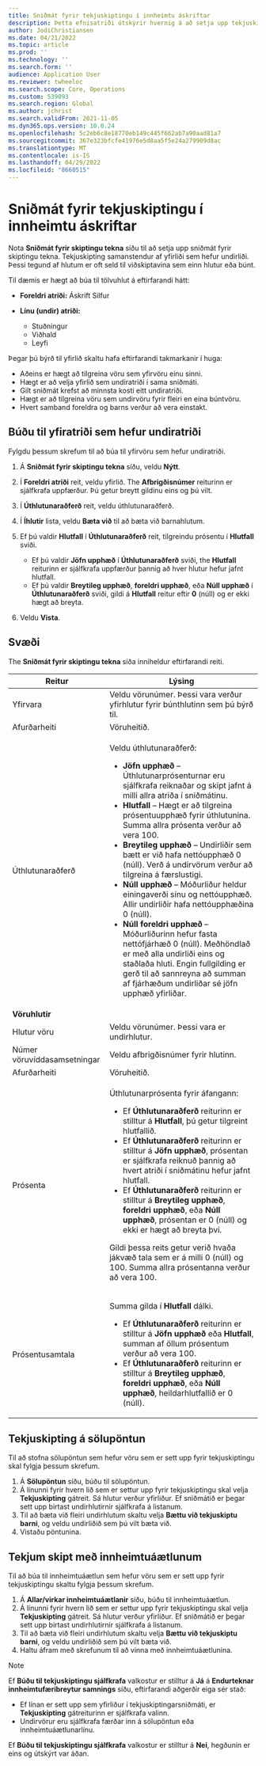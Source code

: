 ```yaml
---
title: Sniðmát fyrir tekjuskiptingu í innheimtu áskriftar
description: Þetta efnisatriði útskýrir hvernig á að setja upp tekjuskiptingarsniðmát fyrir vörur sem eru seldar sem búntar.
author: JodiChristiansen
ms.date: 04/21/2022
ms.topic: article
ms.prod: ''
ms.technology: ''
ms.search.form: ''
audience: Application User
ms.reviewer: twheeloc
ms.search.scope: Core, Operations
ms.custom: 539093
ms.search.region: Global
ms.author: jchrist
ms.search.validFrom: 2021-11-05
ms.dyn365.ops.version: 10.0.24
ms.openlocfilehash: 5c2eb6c8e18770eb149c445f662ab7a90aad81a7
ms.sourcegitcommit: 367e323bfcfe41976e5d8aa5f5e24a279909d8ac
ms.translationtype: MT
ms.contentlocale: is-IS
ms.lasthandoff: 04/29/2022
ms.locfileid: "8660515"
---
```

# <a name="revenue-split-templates-in-subscription-billing"></a>Sniðmát fyrir tekjuskiptingu í innheimtu áskriftar

Nota **Sniðmát fyrir skiptingu tekna** síðu til að setja upp sniðmát fyrir skiptingu tekna. Tekjuskipting samanstendur af yfirliði sem hefur undirliði. Þessi tegund af hlutum er oft seld til viðskiptavina sem einn hlutur eða búnt.

Til dæmis er hægt að búa til tölvuhlut á eftirfarandi hátt:

- **Foreldri atriði:** Áskrift Silfur
- **Línu (undir) atriði:**

    - Stuðningur
    - Viðhald
    - Leyfi

Þegar þú býrð til yfirlið skaltu hafa eftirfarandi takmarkanir í huga:

- Aðeins er hægt að tilgreina vöru sem yfirvöru einu sinni.
- Hægt er að velja yfirlið sem undiratriði í sama sniðmáti.
- Gilt sniðmát krefst að minnsta kosti eitt undiratriði.
- Hægt er að tilgreina vöru sem undirvöru fyrir fleiri en eina búntvöru.
- Hvert samband foreldra og barns verður að vera einstakt.

## <a name="create-a-parent-item-that-has-child-items"></a>Búðu til yfiratriði sem hefur undiratriði

Fylgdu þessum skrefum til að búa til yfirvöru sem hefur undiratriði.

1. Á **Sniðmát fyrir skiptingu tekna** síðu, veldu **Nýtt**.
1. Í **Foreldri atriði** reit, veldu yfirlið. The **Afbrigðisnúmer** reiturinn er sjálfkrafa uppfærður. Þú getur breytt gildinu eins og þú vilt.
1. Í **Úthlutunaraðferð** reit, veldu úthlutunaraðferð.
1. Í **Íhlutir** lista, veldu **Bæta við** til að bæta við barnahlutum.
1. Ef þú valdir **Hlutfall** í **Úthlutunaraðferð** reit, tilgreindu prósentu í **Hlutfall** sviði.

    - Ef þú valdir **Jöfn upphæð** í **Úthlutunaraðferð** sviði, the **Hlutfall** reiturinn er sjálfkrafa uppfærður þannig að hver hlutur hefur jafnt hlutfall.
    - Ef þú valdir **Breytileg upphæð**, **foreldri upphæð**, eða **Núll upphæð** í **Úthlutunaraðferð** sviði, gildi á **Hlutfall** reitur eftir **0** (núll) og er ekki hægt að breyta.

1. Veldu **Vista**.

## <a name="fields"></a>Svæði

The **Sniðmát fyrir skiptingu tekna** síða inniheldur eftirfarandi reiti.

| Reitur | Lýsing |
|-------|-------------|
| Yfirvara | Veldu vörunúmer. Þessi vara verður yfirhlutur fyrir búnthlutinn sem þú býrð til. |
| Afurðarheiti | Vöruheitið. |
| Úthlutunaraðferð | <p>Veldu úthlutunaraðferð:</p><ul><li>**Jöfn upphæð** – Úthlutunarprósenturnar eru sjálfkrafa reiknaðar og skipt jafnt á milli allra atriða í sniðmátinu.</li><li>**Hlutfall** – Hægt er að tilgreina prósentuupphæð fyrir úthlutunina. Summa allra prósenta verður að vera 100.</li><li>**Breytileg upphæð** – Undirliðir sem bætt er við hafa nettóupphæð 0 (núll). Verð á undirvörum verður að tilgreina á færslustigi.</li><li>**Núll upphæð** – Móðurliður heldur einingaverði sínu og nettóupphæð. Allir undirliðir hafa nettóupphæðina 0 (núll).</li><li>**Núll foreldri upphæð** – Móðurliðurinn hefur fasta nettófjárhæð 0 (núll). Meðhöndlað er með alla undirliði eins og staðlaða hluti. Engin fullgilding er gerð til að sannreyna að summan af fjárhæðum undirliðar sé jöfn upphæð yfirliðar.</li></ul> |
| **Vöruhlutir** | |
| Hlutur vöru | Veldu vörunúmer. Þessi vara er undirhlutur. |
| Númer vöruvíddasamsetningar | Veldu afbrigðisnúmer fyrir hlutinn. |
| Afurðarheiti | Vöruheitið. |
| Prósenta | <p>Úthlutunarprósenta fyrir áfangann:</p><ul><li>Ef **Úthlutunaraðferð** reiturinn er stilltur á **Hlutfall**, þú getur tilgreint hlutfallið.</li><li>Ef **Úthlutunaraðferð** reiturinn er stilltur á **Jöfn upphæð**, prósentan er sjálfkrafa reiknuð þannig að hvert atriði í sniðmátinu hefur jafnt hlutfall.</li><li>Ef **Úthlutunaraðferð** reiturinn er stilltur á **Breytileg upphæð**, **foreldri upphæð**, eða **Núll upphæð**, prósentan er 0 (núll) og ekki er hægt að breyta því.</li></ul><p>Gildi þessa reits getur verið hvaða jákvæð tala sem er á milli 0 (núll) og 100. Summa allra prósentanna verður að vera 100.</p> |
| Prósentusamtala | <p>Summa gilda í **Hlutfall** dálki.</p><ul><li>Ef **Úthlutunaraðferð** reiturinn er stilltur á **Jöfn upphæð** eða **Hlutfall**, summan af öllum prósentum verður að vera 100.</li><li>Ef **Úthlutunaraðferð** reiturinn er stilltur á **Breytileg upphæð**, **foreldri upphæð**, eða **Núll upphæð**, heildarhlutfallið er 0 (núll).</li></ul> |

## <a name="revenue-split-on-a-sales-order"></a>Tekjuskipting á sölupöntun

Til að stofna sölupöntun sem hefur vöru sem er sett upp fyrir tekjuskiptingu skal fylgja þessum skrefum.

1. Á **Sölupöntun** síðu, búðu til sölupöntun.
2. Á línunni fyrir hvern lið sem er settur upp fyrir tekjuskiptingu skal velja **Tekjuskipting** gátreit. Sá hlutur verður yfirliður. Ef sniðmátið er þegar sett upp birtast undirhlutirnir sjálfkrafa á listanum.
3. Til að bæta við fleiri undirhlutum skaltu velja **Bættu við tekjuskiptu barni**, og veldu undirliðið sem þú vilt bæta við.
4. Vistaðu pöntunina.

## <a name="revenue-split-with-billing-schedules"></a>Tekjum skipt með innheimtuáætlunum

Til að búa til innheimtuáætlun sem hefur vöru sem er sett upp fyrir tekjuskiptingu skaltu fylgja þessum skrefum.

1. Á **Allar/virkar innheimtuáætlanir** síðu, búðu til innheimtuáætlun.
2. Á línunni fyrir hvern lið sem er settur upp fyrir tekjuskiptingu skal velja **Tekjuskipting** gátreit. Sá hlutur verður yfirliður. Ef sniðmátið er þegar sett upp birtast undirhlutirnir sjálfkrafa á listanum.
3. Til að bæta við fleiri undirhlutum skaltu velja **Bættu við tekjuskiptu barni**, og veldu undirliðið sem þú vilt bæta við.
4. Haltu áfram með skrefunum til að vinna með innheimtuáætlunina.

> [!NOTE]
> Ef **Búðu til tekjuskiptingu sjálfkrafa** valkostur er stilltur á **Já** á **Endurteknar innheimtufæribreytur samnings** síðu, eftirfarandi aðgerðir eiga sér stað:
>
> - Ef línan er sett upp sem yfirliður í tekjuskiptingarsniðmáti, er **Tekjuskipting** gátreiturinn er sjálfkrafa valinn.
> - Undirvörur eru sjálfkrafa færðar inn á sölupöntun eða innheimtuáætlunarlínu.
>
> Ef **Búðu til tekjuskiptingu sjálfkrafa** valkostur er stilltur á **Nei**, hegðunin er eins og útskýrt var áðan.
